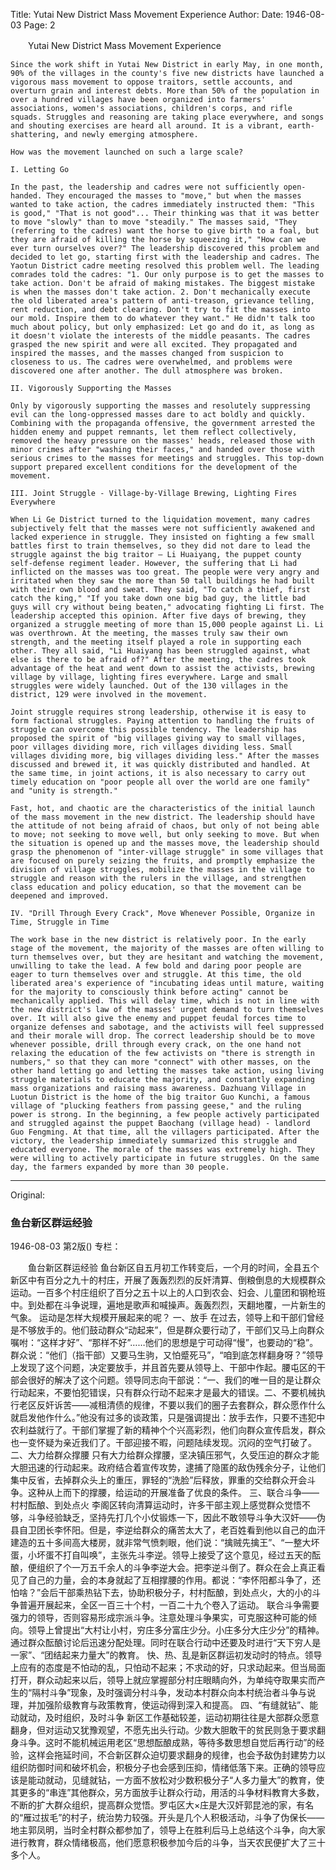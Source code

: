 Title: Yutai New District Mass Movement Experience
Author:
Date: 1946-08-03
Page: 2

　　Yutai New District Mass Movement Experience

    Since the work shift in Yutai New District in early May, in one month, 90% of the villages in the county's five new districts have launched a vigorous mass movement to oppose traitors, settle accounts, and overturn grain and interest debts. More than 50% of the population in over a hundred villages have been organized into farmers' associations, women's associations, children's corps, and rifle squads. Struggles and reasoning are taking place everywhere, and songs and shouting exercises are heard all around. It is a vibrant, earth-shattering, and newly emerging atmosphere.

    How was the movement launched on such a large scale?

    I. Letting Go

    In the past, the leadership and cadres were not sufficiently open-handed. They encouraged the masses to "move," but when the masses wanted to take action, the cadres immediately instructed them: "This is good," "That is not good"... Their thinking was that it was better to move "slowly" than to move "steadily." The masses said, "They (referring to the cadres) want the horse to give birth to a foal, but they are afraid of killing the horse by squeezing it," "How can we ever turn ourselves over?" The leadership discovered this problem and decided to let go, starting first with the leadership and cadres. The Yaotun District cadre meeting resolved this problem well. The leading comrades told the cadres: "1. Our only purpose is to get the masses to take action. Don't be afraid of making mistakes. The biggest mistake is when the masses don't take action. 2. Don't mechanically execute the old liberated area's pattern of anti-treason, grievance telling, rent reduction, and debt clearing. Don't try to fit the masses into our mold. Inspire them to do whatever they want." He didn't talk too much about policy, but only emphasized: Let go and do it, as long as it doesn't violate the interests of the middle peasants. The cadres grasped the new spirit and were all excited. They propagated and inspired the masses, and the masses changed from suspicion to closeness to us. The cadres were overwhelmed, and problems were discovered one after another. The dull atmosphere was broken.

    II. Vigorously Supporting the Masses

    Only by vigorously supporting the masses and resolutely suppressing evil can the long-oppressed masses dare to act boldly and quickly. Combining with the propaganda offensive, the government arrested the hidden enemy and puppet remnants, let them reflect collectively, removed the heavy pressure on the masses' heads, released those with minor crimes after "washing their faces," and handed over those with serious crimes to the masses for meetings and struggles. This top-down support prepared excellent conditions for the development of the movement.

    III. Joint Struggle - Village-by-Village Brewing, Lighting Fires Everywhere

    When Li Ge District turned to the liquidation movement, many cadres subjectively felt that the masses were not sufficiently awakened and lacked experience in struggle. They insisted on fighting a few small battles first to train themselves, so they did not dare to lead the struggle against the big traitor – Li Huaiyang, the puppet county self-defense regiment leader. However, the suffering that Li had inflicted on the masses was too great. The people were very angry and irritated when they saw the more than 50 tall buildings he had built with their own blood and sweat. They said, "To catch a thief, first catch the king," "If you take down one big bad guy, the little bad guys will cry without being beaten," advocating fighting Li first. The leadership accepted this opinion. After five days of brewing, they organized a struggle meeting of more than 15,000 people against Li. Li was overthrown. At the meeting, the masses truly saw their own strength, and the meeting itself played a role in supporting each other. They all said, "Li Huaiyang has been struggled against, what else is there to be afraid of?" After the meeting, the cadres took advantage of the heat and went down to assist the activists, brewing village by village, lighting fires everywhere. Large and small struggles were widely launched. Out of the 130 villages in the district, 129 were involved in the movement.

    Joint struggle requires strong leadership, otherwise it is easy to form factional struggles. Paying attention to handling the fruits of struggle can overcome this possible tendency. The leadership has proposed the spirit of "big villages giving way to small villages, poor villages dividing more, rich villages dividing less. Small villages dividing more, big villages dividing less." After the masses discussed and brewed it, it was quickly distributed and handled. At the same time, in joint actions, it is also necessary to carry out timely education on "poor people all over the world are one family" and "unity is strength."

    Fast, hot, and chaotic are the characteristics of the initial launch of the mass movement in the new district. The leadership should have the attitude of not being afraid of chaos, but only of not being able to move; not seeking to move well, but only seeking to move. But when the situation is opened up and the masses move, the leadership should grasp the phenomenon of "inter-village struggle" in some villages that are focused on purely seizing the fruits, and promptly emphasize the division of village struggles, mobilize the masses in the village to struggle and reason with the rulers in the village, and strengthen class education and policy education, so that the movement can be deepened and improved.

    IV. "Drill Through Every Crack", Move Whenever Possible, Organize in Time, Struggle in Time

    The work base in the new district is relatively poor. In the early stage of the movement, the majority of the masses are often willing to turn themselves over, but they are hesitant and watching the movement, unwilling to take the lead. A few bold and daring poor people are eager to turn themselves over and struggle. At this time, the old liberated area's experience of "incubating ideas until mature, waiting for the majority to consciously think before acting" cannot be mechanically applied. This will delay time, which is not in line with the new district's law of the masses' urgent demand to turn themselves over. It will also give the enemy and puppet feudal forces time to organize defenses and sabotage, and the activists will feel suppressed and their morale will drop. The correct leadership should be to move whenever possible, drill through every crack, on the one hand not relaxing the education of the few activists on "there is strength in numbers," so that they can more "connect" with other masses, on the other hand letting go and letting the masses take action, using living struggle materials to educate the majority, and constantly expanding mass organizations and raising mass awareness. Dazhuang Village in Luotun District is the home of the big traitor Guo Kunchi, a famous village of "plucking feathers from passing geese," and the ruling power is strong. In the beginning, a few people actively participated and struggled against the puppet Baochang (village head) - landlord Guo Fengming. At that time, all the villagers participated. After the victory, the leadership immediately summarized this struggle and educated everyone. The morale of the masses was extremely high. They were willing to actively participate in future struggles. On the same day, the farmers expanded by more than 30 people.



<hr /> 

Original: 


### 鱼台新区群运经验

1946-08-03
第2版()
专栏：

　　鱼台新区群运经验
    鱼台新区自五月初工作转变后，一个月的时间，全县五个新区中有百分之九十的村庄，开展了轰轰烈烈的反奸清算、倒粮倒息的大规模群众运动。一百多个村庄组织了百分之五十以上的人口到农会、妇会、儿童团和钢枪班中。到处都在斗争说理，遍地是歌声和喊操声。轰轰烈烈，天翻地覆，一片新生的气象。
    运动是怎样大规模开展起来的呢？
    一、放手
    在过去，领导上和干部们曾经是不够放手的。他们鼓动群众“动起来”，但是群众要行动了，干部们又马上向群众嘱咐：“这样才好”、“那样不好”……他们的思想是宁可动得“慢”，也要动的“稳”。群众说：“他们（指干部）又要马生驹，又怕蹙死马”，“咱到底怎样翻身呀？”领导上发现了这个问题，决定要放手，并且首先要从领导上、干部中作起。腰屯区的干部会很好的解决了这个问题。领导同志向干部说：“一、我们的唯一目的是让群众行动起来，不要怕犯错误，只有群众行动不起来才是最大的错误。二、不要机械执行老区反奸诉苦——减租清债的规律，不要以我们的圈子去套群众，群众愿作什么就启发他作什么。”他没有过多的谈政策，只是强调提出：放手去作，只要不违犯中农利益就行了。干部们掌握了新的精神个个兴高彩烈，他们向群众宣传启发，群众也一变怀疑为亲近我们了。干部迎接不暇，问题陆续发现。沉闷的空气打破了。
    二、大力给群众撑腰
    只有大力给群众撑腰，坚决镇压邪气，久受压迫的群众才能大胆迅速的行动起来。政府结合着宣传攻势，逮捕了隐匿的敌伪残余分子，让他们集中反省，去掉群众头上的重压，罪轻的“洗脸”后释放，罪重的交给群众开会斗争。这种从上而下的撑腰，给运动的开展准备了优良的条件。
    三、联合斗争——村村酝酿、到处点火
    李阁区转向清算运动时，许多干部主观上感觉群众觉悟不够，斗争经验缺乏，坚持先打几个小仗锻炼一下，因此不敢领导斗争大汉奸——伪县自卫团长李怀阳。但是，李逆给群众的痛苦太大了，老百姓看到他以自己的血汗建造的五十多间高大楼房，就非常气愤刺眼，他们说：“擒贼先擒王”、“一整大坏蛋，小坏蛋不打自叫唤”，主张先斗李逆。领导上接受了这个意见，经过五天的酝酿，便组织了个一万五千余人的斗争李逆大会。把李逆斗倒了。群众在会上真正看见了自己的力量，会的本身就起了互相撑腰的作用。都说：“李怀阳都斗争了，还怕啥？”会后干部乘热钻下去，协助积极分子，村村酝酿，到处点火，大的小的斗争普遍开展起来，全区一百三十个村，一百二十九个卷入了运动。
    联合斗争需要强力的领导，否则容易形成宗派斗争。注意处理斗争果实，可克服这种可能的倾向。领导上曾提出“大村让小村，穷庄多分富庄少分。小庄多分大庄少分”的精神。通过群众酝酿讨论后迅速分配处理。同时在联合行动中还要及时进行“天下穷人是一家”、“团结起来力量大”的教育。
    快、热、乱是新区群运初发动时的特点。领导上应有的态度是不怕动的乱，只怕动不起来；不求动的好，只求动起来。但当局面打开，群众动起来以后，领导上就应掌握部分村庄眼睛向外，为单纯夺取果实而产生的“隔村斗争”现象，及时强调分村斗争，发动本村群众向本村统治者斗争与说理，并加强阶级教育与政策教育，使运动得到深入和提高。
    四、“有缝就钻”、能动就动，及时组织，及时斗争
    新区工作基础较差，运动初期往往是大部群众愿意翻身，但对运动又犹豫观望，不愿先出头行动。少数大胆敢干的贫民则急于要求翻身斗争。这时不能机械运用老区“思想酝酿成熟，等待多数思想自觉后再行动”的经验，这样会拖延时间，不合新区群众迫切要求翻身的规律，也会予敌伪封建势力以组织防御时间和破坏机会，积极分子也会感到压抑，情绪低落下来。正确的领导应该是能动就动，见缝就钻，一方面不放松对少数积极分子“人多力量大”的教育，使其更多的“串连”其他群众，另方面放手让群众行动，用活的斗争材料教育大多数，不断的扩大群众组织，提高群众觉悟。罗屯区大×庄是大汉奸郭昆池的家，有名的“雁过拔毛”的村子，统治势力较强。开头是几个人积极活动，斗争了伪保长——地主郭凤明，当时全村群众都参加了，领导上在胜利后马上总结这个斗争，向大家进行教育，群众情绪极高，他们愿意积极参加今后的斗争，当天农民便扩大了三十多个人。
